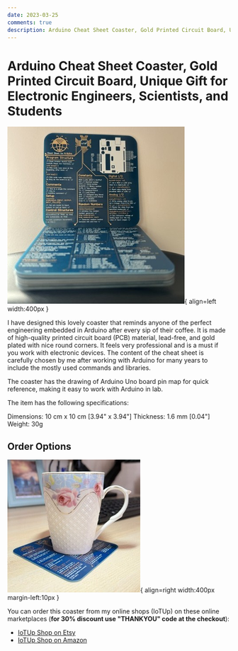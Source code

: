 ```yaml
---
date: 2023-03-25
comments: true
description: Arduino Cheat Sheet Coaster, Gold Printed Circuit Board, Unique Gift for Electronic Engineers, Scientists, and Students.
---
```

# Arduino Cheat Sheet Coaster, Gold Printed Circuit Board, Unique Gift for Electronic Engineers, Scientists, and Students


![Arduino Cheat Sheet Coaster](images/image_1.jpg){ align=left width:400px }

I have designed this lovely coaster that reminds anyone of the perfect engineering embedded in Arduino after every sip of their coffee. It is made of high-quality printed circuit board (PCB) material, lead-free, and gold plated with nice round corners. It feels very professional and is a must if you work with electronic devices. The content of the cheat sheet is carefully chosen by me after working with Arduino for many years to include the mostly used commands and libraries.

<!-- more -->

The coaster has the drawing of Arduino Uno board pin map for quick reference, making it easy to work with Arduino in lab.

The item has the following specifications: 

Dimensions: 10 cm x 10 cm [3.94" x 3.94"]
Thickness: 1.6 mm [0.04"]
Weight: 30g


## Order Options

![Arduino Cheat Sheet Coaster](images/image_2.jpg){ align=right width:400px margin-left:10px }

You can order this coaster from my online shops (IoTUp) on these online marketplaces (**for 30% discount use "THANKYOU" code at the checkout**):

- [IoTUp Shop on Etsy](https://www.etsy.com/uk/shop/IoTUp) 
- [IoTUp Shop on Amazon](https://www.amazon.co.uk/Coaster-Electronic-Engineers-Scientists-Students/dp/B0B8PHMSVF)

